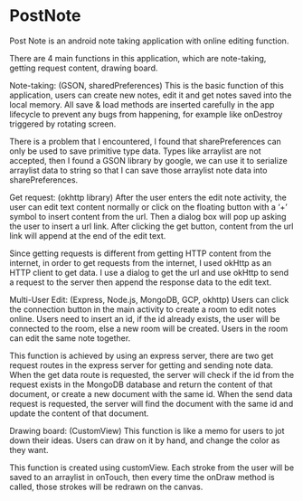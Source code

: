 # PostNote

Post Note is an android note taking application with online editing function.

There are 4 main functions in this application, which are note-taking, getting request content, drawing board.

Note-taking: (GSON, sharedPreferences)
This is the basic function of this application, users can create new notes, edit it and get notes saved into the local memory. All save & load methods are inserted carefully in the app lifecycle to prevent any bugs from happening, for example like onDestroy triggered by rotating screen.

There is a problem that I encountered, I found that sharePreferences can only be used to save primitive type data. Types like arraylist are not accepted, then I found a GSON library by google, we can use it to serialize arraylist data to string so that I can save those arraylist note data into sharePreferences. <arraylist>

Get request: (okhttp library)
After the user enters the edit note activity, the user can edit text content normally or click on the floating button with a ‘+’ symbol to insert content from the url. Then a dialog box will pop up asking the user to insert a url link. After clicking the get button, content from the url link will append at the end of the edit text.

Since getting requests is different from getting HTTP content from the internet, in order to get requests from the internet, I used okHttp as an HTTP client to get data. I use a dialog to get the url and use okHttp to send a request to the server then append the response data to the edit text.


Multi-User Edit: (Express, Node.js, MongoDB, GCP, okhttp)
Users can click the connection button in the main activity to create a room to edit notes online. Users need to insert an id, if the id already exists, the user will be connected to the room, else a new room will be created. Users in the room can edit the same note together.

This function is achieved by using an express server, there are two get request routes in the express server for getting and sending note data. When the get data route is requested, the server will check if the id from the request exists in the MongoDB database and return the content of that document, or create a new document with the same id. When the send data request is requested, the server will find the document with the same id and update the content of that document.

Drawing board: (CustomView)
This function is like a memo for users to jot down their ideas. Users can draw on it by hand, and change the color as they want.

This function is created using customView. Each stroke from the user will be saved to an arraylist in onTouch, then every time the onDraw method is called, those strokes will be redrawn on the canvas.
